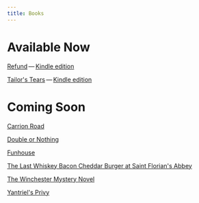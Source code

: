 ```yaml
---
title: Books
---
```


# Available Now

[Refund](/title/refund/)&thinsp;&#8212;&thinsp;[Kindle edition](http://www.amazon.com/dp/B00IZRZWGC/?tag=driscollbrookpress-20)

[Tailor's Tears](/title/tailors-tears/)&thinsp;&#8212;&thinsp;[Kindle edition](http://www.amazon.com/dp/B00J45LIZ8/?tag=driscollbrookpress-20)

# Coming Soon

[Carrion Road](/title/carrion-road/)

[Double or Nothing](/title/double-or-nothing/)

[Funhouse](/title/funhouse/)

[The Last Whiskey Bacon Cheddar Burger at Saint Florian's Abbey](/title/saint-florians-abbey/)

[The Winchester Mystery Novel](/title/winchester-mystery-novel/)

[Yantriel's Privy](/title/yantriels-privy/)
